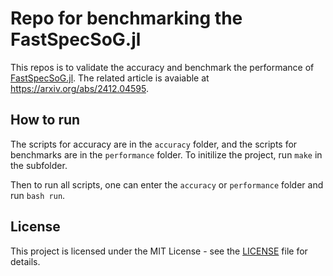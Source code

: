 # Repo for benchmarking the FastSpecSoG.jl

This repos is to validate the accuracy and benchmark the performance of [FastSpecSoG.jl](https://github.com/HPMolSim/FastSpecSoG.jl). The related article is avaiable at https://arxiv.org/abs/2412.04595.

## How to run

The scripts for accuracy are in the `accuracy` folder, and the scripts for benchmarks are in the `performance` folder.
To initilize the project, run `make` in the subfolder.

Then to run all scripts, one can enter the `accuracy` or `performance` folder and run `bash run`.

## License

This project is licensed under the MIT License - see the [LICENSE](LICENSE) file for details.
